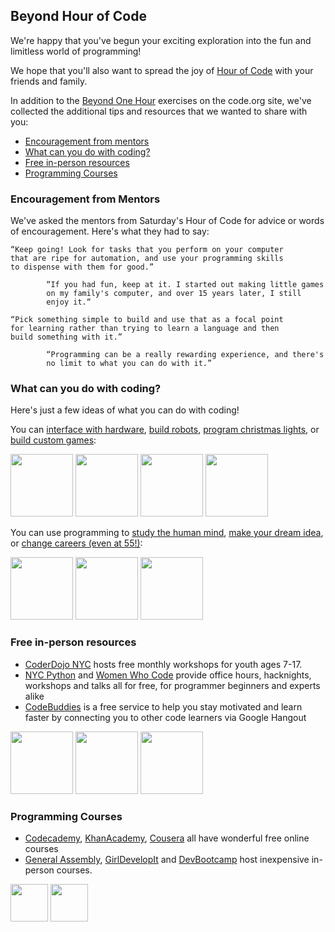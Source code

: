 ## Beyond Hour of Code

We're happy that you've begun your exciting exploration into the fun and limitless world of programming! 

We hope that you'll also want to spread the joy of [Hour of Code](http://nycpython.github.io/hourofcode) with your friends and family.

In addition to the [Beyond One Hour](http://code.org/learn/beyond) exercises on the code.org site, we've collected the additional tips and resources that we wanted to share with you:

* <a href="http://nycpython.github.io/beyondthehour#mentors">Encouragement from mentors</a>
* <a href="http://nycpython.github.io/beyondthehour#stories">What can you do with coding?</a>
* <a href="http://nycpython.github.io/beyondthehour#resources">Free in-person resources</a>
* <a href="http://nycpython.github.io/beyondthehour#courses">Programming Courses</a>

<a name="mentors"></a>
### Encouragement from Mentors

We've asked the mentors from Saturday's Hour of Code for advice or words of encouragement. Here's what they had to say:

    “Keep going! Look for tasks that you perform on your computer 
    that are ripe for automation, and use your programming skills 
    to dispense with them for good.”

            “If you had fun, keep at it. I started out making little games 
            on my family's computer, and over 15 years later, I still 
            enjoy it.“

    “Pick something simple to build and use that as a focal point 
    for learning rather than trying to learn a language and then 
    build something with it.”

            “Programming can be a really rewarding experience, and there's 
            no limit to what you can do with it.”

<a name="stories"></a>
### What can you do with coding?

Here's just a few ideas of what you can do with coding!

You can <a href="http://www.tynker.com/">interface with hardware</a>, <a href="http://www.blackgirlscode.com/">build robots</a>, <a href="https://www.madewithcode.com/">program christmas lights</a>, or <a href="http://scratch.mit.edu/hoc2014/">build custom games</a>:<br/>

<a href="http://www.tynker.com/"><img src="http://www.tynker.com/image/home/photos/picture-hardware-boy.jpg" height="100"/></a>
<a href="https://www.madewithcode.com/"><img src="https://www.madewithcode.com/resources/images/lights-teaser.png" height="100"/></a>
<a href="http://www.blackgirlscode.com/"><img src="http://www.blackgirlscode.com/uploads/7/1/1/6/7116907/7313878.jpg?270" height="100"/></a>
<a href="http://scratch.mit.edu/hoc2014/"><img src="http://code.org/images/fit-520/scratch.jpg" height="100"/></a>

You can use programming to <a href="http://www.codecademy.com/stories/103-study-the-human-mind-with-python">study the human mind</a>, <a href="http://www.codecademy.com/stories/99-how-to-outgrow-the-fear-of-starting">make your dream idea</a>, or <a href="http://www.codecademy.com/stories/102-a-new-career-at-55">change careers (even at 55!)</a>:

<a href="http://www.codecademy.com/stories/103-study-the-human-mind-with-python"><img src="http://cdn-production.codecademy.com/assets/stories/portraits/laura-kelly-ca99f1740789613c253eda79186501db.png" height="100"/></a>
<a href="http://www.codecademy.com/stories/99-how-to-outgrow-the-fear-of-starting"><img src="http://cdn-production.codecademy.com/assets/stories/portraits/sam-fellig-df8ac79a5be50c3d73f749cdfdf7f646.jpg" height="100"/></a>
<a href="http://www.codecademy.com/stories/102-a-new-career-at-55"><img src="http://cdn-production.codecademy.com/assets/stories/portraits/liz-54823f65849edc3360bf118e2536d342.jpg" height="100"></a>

<a name="resources"></a>
### Free in-person resources

* <a href="http://www.coderdojonyc.org/">CoderDojo NYC</a> hosts free monthly workshops for youth ages 7-17. 
* <a href="http://www.meetup.com/nycpython/">NYC Python</a> and <a href="http://www.meetup.com/WomenWhoCodeNYC/">Women Who Code</a> provide office hours, hacknights, workshops and talks all for free, for programmer beginners and experts alike
* <a href="http://codebuddies.org"/>CodeBuddies</a> is a free service to help you stay motivated and learn faster by connecting you to other code learners via Google Hangout

<a href="http://www.coderdojonyc.org/"><img src="http://static.squarespace.com/static/53f50ebde4b0fdae82313485/t/5410e913e4b0345bd3e105d6/1410394389179/20131020-IMG_0164-1500px.jpg?format=1500w" height="100"/></a>
<a href="http://www.meetup.com/nycpython/"><img src="http://photos1.meetupstatic.com/photos/event/5/4/2/6/event_279261542.jpeg" height="100" /></a>
<a href="http://www.meetup.com/WomenWhoCodeNYC/"><img src="http://media.bizj.us/view/img/1545671/women-who-code*304.jpg" height="100"/></a>

<a name="courses"></a>
### Programming Courses

* [Codecademy](www.codecademy.com), [KhanAcademy](https://www.khanacademy.org/), [Cousera](http://cousera.com) all have wonderful free online courses
* [General Assembly](http://generalassemb.ly), <a href="http://www.girldevelopit.com/">GirlDevelopIt</a> and [DevBootcamp](http://devbootcamp.com/) host inexpensive in-person courses.

<a href="http://generalassemb.ly"><img src="http://www.maveron.com/blog/wp-content/uploads/General-Assembly-logo.jpg" height="60"/></a>
<a href="http://www.girldevelopit.com/"><img src="http://photos3.meetupstatic.com/photos/event/5/5/9/7/global_50901911.jpeg" height="60" /></a>
